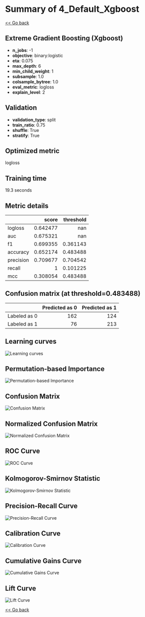 # Summary of 4_Default_Xgboost

[<< Go back](../README.md)


## Extreme Gradient Boosting (Xgboost)
- **n_jobs**: -1
- **objective**: binary:logistic
- **eta**: 0.075
- **max_depth**: 6
- **min_child_weight**: 1
- **subsample**: 1.0
- **colsample_bytree**: 1.0
- **eval_metric**: logloss
- **explain_level**: 2

## Validation
 - **validation_type**: split
 - **train_ratio**: 0.75
 - **shuffle**: True
 - **stratify**: True

## Optimized metric
logloss

## Training time

19.3 seconds

## Metric details
|           |    score |   threshold |
|:----------|---------:|------------:|
| logloss   | 0.642477 |  nan        |
| auc       | 0.675321 |  nan        |
| f1        | 0.699355 |    0.361143 |
| accuracy  | 0.652174 |    0.483488 |
| precision | 0.709677 |    0.704542 |
| recall    | 1        |    0.101225 |
| mcc       | 0.308054 |    0.483488 |


## Confusion matrix (at threshold=0.483488)
|              |   Predicted as 0 |   Predicted as 1 |
|:-------------|-----------------:|-----------------:|
| Labeled as 0 |              162 |              124 |
| Labeled as 1 |               76 |              213 |

## Learning curves
![Learning curves](learning_curves.png)

## Permutation-based Importance
![Permutation-based Importance](permutation_importance.png)
## Confusion Matrix

![Confusion Matrix](confusion_matrix.png)


## Normalized Confusion Matrix

![Normalized Confusion Matrix](confusion_matrix_normalized.png)


## ROC Curve

![ROC Curve](roc_curve.png)


## Kolmogorov-Smirnov Statistic

![Kolmogorov-Smirnov Statistic](ks_statistic.png)


## Precision-Recall Curve

![Precision-Recall Curve](precision_recall_curve.png)


## Calibration Curve

![Calibration Curve](calibration_curve_curve.png)


## Cumulative Gains Curve

![Cumulative Gains Curve](cumulative_gains_curve.png)


## Lift Curve

![Lift Curve](lift_curve.png)



[<< Go back](../README.md)
